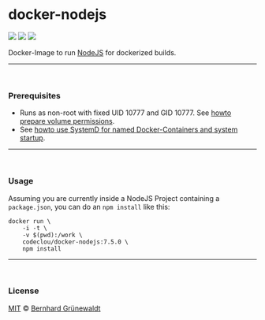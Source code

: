 # docker-nodejs

[![](https://codeclou.github.io/doc/badges/generated/docker-image-size-46.svg)](https://hub.docker.com/r/codeclou/docker-nodejs/tags/) [![](https://codeclou.github.io/doc/badges/generated/docker-from-alpine-3.5.svg)](https://alpinelinux.org/) [![](https://codeclou.github.io/doc/badges/generated/docker-run-as-non-root.svg)](https://docs.docker.com/engine/reference/builder/#/user)

Docker-Image to run [NodeJS](https://nodejs.org/en/) for dockerized builds.

-----

&nbsp;

### Prerequisites

 * Runs as non-root with fixed UID 10777 and GID 10777. See [howto prepare volume permissions](https://github.com/codeclou/doc/blob/master/docker/README.md).
 * See [howto use SystemD for named Docker-Containers and system startup](https://github.com/codeclou/doc/blob/master/docker/README.md).

-----

&nbsp;

### Usage

Assuming you are currently inside a NodeJS Project containing a `package.json`, you can do an `npm install` like this:

```
docker run \
    -i -t \
    -v $(pwd):/work \
    codeclou/docker-nodejs:7.5.0 \
    npm install
```

-----
&nbsp;

### License

[MIT](https://github.com/codeclou/docker-nodejs/blob/master/LICENSE) © [Bernhard Grünewaldt](https://github.com/clouless)
